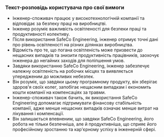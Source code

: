 ### Текст-розповідь користувача про свої вимоги
- Інженер-споживач працює у високотехнологічній компанії та відповідає за безпеку праці на виробництві.
- Інженер розуміє важливість освітленості для безпеки праці та продуктивності колективу.
- Після використання SafeCo Engineering, інженер отримує точні дані про рівень освітленості на різних ділянках виробництва.
- Відомість про те, що погана освітленість може призвести до нещасних випадків та знизити продуктивність працівників, заохочує інженера до негайних заходів для поліпшення умов.
- Завдяки використанню SafeCo Engineering, інженер забезпечує належну освітленість на робочих місцях та виявляється упередженим до можливих небезпек.
- Він розуміє, що завдяки цьому програмному продукту, він зберігає здоров'я своїх колег, запобігає нещасним випадкам і економить кошти компанії на компенсаціях за травми.
- Інженер-споживач також бачить, як використання SafeCo Engineering допомагає підтримувати фінансову стабільність компанії, адже менше нещасних випадків означає менше витрат на лікування і компенсації.
- Він залишається впевненим, що завдяки SafeCo Engineering, його робота не тільки безпечніша, але й продуктивніша, що сприяє його професійному зростанню та кар'єрному успіху в інженерній сфері.
